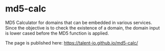 # md5-calc
MD5 Calculator for domains that can be embedded in various services.
Since the objective is to check the existence of a domain, the domain input is lower cased before the MD5 function is applied.

The page is published here:
https://talent-io.github.io/md5-calc/

